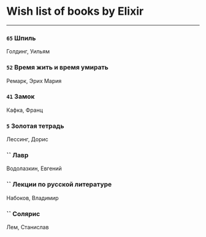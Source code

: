 # Wish list of books by Elixir
---

### `65` Шпиль
Голдинг, Уильям

### `52` Время жить и время умирать
Ремарк, Эрих Мария

### `41` Замок
Кафка, Франц

### `5` Золотая тетрадь
Лессинг, Дорис

### `` Лавр
Водолазкин, Евгений

### `` Лекции по русской литературе
Набоков, Владимир

### `` Солярис
Лем, Станислав

